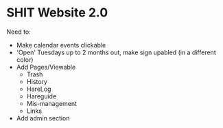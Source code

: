 # SHIT Website 2.0

Need to:
- Make calendar events clickable
- 'Open' Tuesdays up to 2 months out, make sign upabled (in a different color)
- Add Pages/Viewable
  - Trash
  - History
  - HareLog
  - Hareguide
  - Mis-management
  - Links
- Add admin section